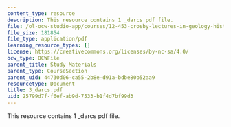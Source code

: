 ```yaml
---
content_type: resource
description: This resource contains 1 _darcs pdf file.
file: /ol-ocw-studio-app/courses/12-453-crosby-lectures-in-geology-history-of-africa-fall-2005/25799d7ff6efab9d7533b1f4d7bf99d3_3_darcs.pdf
file_size: 181854
file_type: application/pdf
learning_resource_types: []
license: https://creativecommons.org/licenses/by-nc-sa/4.0/
ocw_type: OCWFile
parent_title: Study Materials
parent_type: CourseSection
parent_uid: 44730d06-ca55-2b8e-d91a-bdbe80b52aa9
resourcetype: Document
title: 3_darcs.pdf
uid: 25799d7f-f6ef-ab9d-7533-b1f4d7bf99d3
---
```

This resource contains 1 _darcs pdf file.